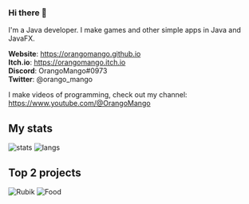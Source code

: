 ### Hi there 👋

I'm a Java developer. I make games and other simple apps in Java and JavaFX.

**Website**: https://orangomango.github.io <br />
**Itch.io**: https://orangomango.itch.io <br />
**Discord**: OrangoMango#0973 <br />
**Twitter**: @orango_mango

I make videos of programming, check out my channel: https://www.youtube.com/@OrangoMango

## My stats
![stats](https://github-readme-stats.vercel.app/api?username=OrangoMango&count_private=true&show_icons=true&theme=vue)
![langs](https://github-readme-stats.vercel.app/api/top-langs?username=OrangoMango&layout=compact&theme=vue)

## Top 2 projects
![Rubik](https://github-readme-stats.vercel.app/api/pin?username=OrangoMango&repo=RubikCube&show_owner=true&theme=vue)
![Food](https://github-readme-stats.vercel.app/api/pin?username=OrangoMango&repo=FoodDice&show_owner=true&theme=vue)
